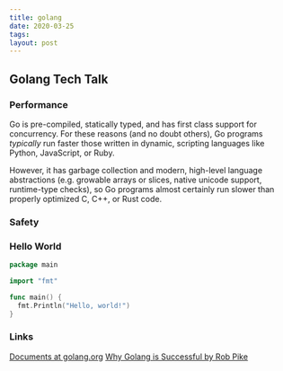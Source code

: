 ```yaml
---
title: golang
date: 2020-03-25
tags:
layout: post
---
```


## Golang Tech Talk

### Performance

Go is pre-compiled, statically typed, and has first class support for
concurrency. For these reasons (and no doubt others), Go programs
*typically* run faster those written in dynamic, scripting languages like
Python, JavaScript, or Ruby.

However, it has garbage collection and modern, high-level language
abstractions (e.g. growable arrays or slices, native unicode support,
runtime-type checks), so Go programs almost certainly run slower than
properly optimized C, C++, or Rust code.

### Safety

### Hello World

```go
package main

import "fmt"

func main() {
  fmt.Println("Hello, world!")
}
```

### Links

[Documents at golang.org](https://golang.org/doc/)
[Why Golang is Successful by Rob Pike](https://www.youtube.com/watch?v=cQ7STILAS0M)
